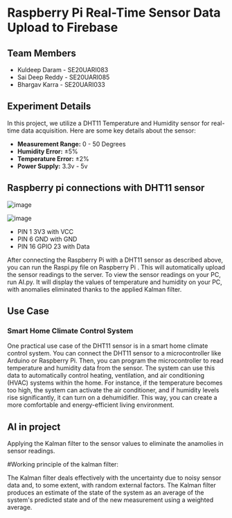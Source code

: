 # Raspberry Pi Real-Time Sensor Data Upload to Firebase

## Team Members
- Kuldeep Daram - SE20UARI083
- Sai Deep Reddy - SE20UARI085
- Bhargav Karra - SE20UARI033

## Experiment Details

In this project, we utilize a DHT11 Temperature and Humidity sensor for real-time data acquisition. Here are some key details about the sensor:

- **Measurement Range:** 0 - 50 Degrees
- **Humidity Error:** ±5%
- **Temperature Error:** ±2%
- **Power Supply:** 3.3v - 5v

## Raspberry pi connections with DHT11 sensor
  
  ![image](https://github.com/Kuldeep938/se20uari083_085_033/assets/84227754/513c601e-9de4-41c5-819d-fbc2abe6db60)

  ![image](https://github.com/Kuldeep938/se20uari083_085_033/assets/84227754/35593d98-bc9e-4ad7-bf67-29bc4a6b95a9)

-  PIN 1  3V3 with VCC
- PIN 6 GND with GND
- PIN 16 GPIO 23 with Data

After connecting the Raspberry Pi with a DHT11 sensor as described above, you can run the Raspi.py file on Raspberry Pi . This will automatically upload the sensor readings to the server. To view the sensor readings on your PC, run AI.py. It will display the values of temperature and humidity on your PC, with anomalies eliminated thanks to the applied Kalman filter.

## Use Case

### Smart Home Climate Control System

One practical use case of the DHT11 sensor is in a smart home climate control system. You can connect the DHT11 sensor to a microcontroller like Arduino or Raspberry Pi. Then, you can program the microcontroller to read temperature and humidity data from the sensor. The system can use this data to automatically control heating, ventilation, and air conditioning (HVAC) systems within the home. For instance, if the temperature becomes too high, the system can activate the air conditioner, and if humidity levels rise significantly, it can turn on a dehumidifier. This way, you can create a more comfortable and energy-efficient living environment.


## AI in project

Applying the Kalman filter to the sensor values to eliminate the anamolies in sensor readings.

#Working principle of the kalman filter:

The Kalman filter deals effectively with the uncertainty due to noisy sensor data and, to some extent, with random external factors. The Kalman filter produces an estimate of the state of the system as an average of the system's predicted state and of the new measurement using a weighted average. 










